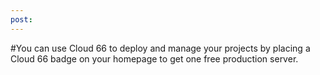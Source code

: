 ```yaml
---
post: 
---
```


#You can use Cloud 66 to deploy and manage your projects by placing a Cloud 66 badge on your homepage to get one free production server.




